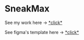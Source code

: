 # SneakMax

See my work here -> [\*click\*](https://wyndace.github.io/SneakMax)

See figma's template here -> [\*click\*](https://www.figma.com/file/EEiUY5PZ7GiO2hYRth11Yy/SneakMax-YouTube)
